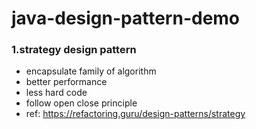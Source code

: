 # java-design-pattern-demo

### 1.strategy design pattern
- encapsulate family of algorithm
- better performance
- less hard code
- follow open close principle
- ref: https://refactoring.guru/design-patterns/strategy

